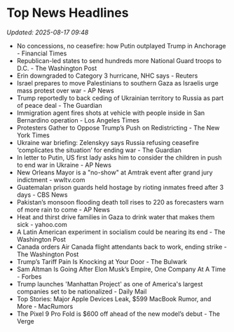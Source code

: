 # Top News Headlines

_Updated: 2025-08-17 09:48_

- No concessions, no ceasefire: how Putin outplayed Trump in Anchorage - Financial Times
- Republican-led states to send hundreds more National Guard troops to D.C. - The Washington Post
- Erin downgraded to Category 3 hurricane, NHC says - Reuters
- Israel prepares to move Palestinians to southern Gaza as Israelis urge mass protest over war - AP News
- Trump reportedly to back ceding of Ukrainian territory to Russia as part of peace deal - The Guardian
- Immigration agent fires shots at vehicle with people inside in San Bernardino operation - Los Angeles Times
- Protesters Gather to Oppose Trump’s Push on Redistricting - The New York Times
- Ukraine war briefing: Zelenskyy says Russia refusing ceasefire ‘complicates the situation’ for ending war - The Guardian
- In letter to Putin, US first lady asks him to consider the children in push to end war in Ukraine - AP News
- New Orleans Mayor is a "no-show" at Amtrak event after grand jury indictment - wwltv.com
- Guatemalan prison guards held hostage by rioting inmates freed after 3 days - CBS News
- Pakistan’s monsoon flooding death toll rises to 220 as forecasters warn of more rain to come - AP News
- Heat and thirst drive families in Gaza to drink water that makes them sick - yahoo.com
- A Latin American experiment in socialism could be nearing its end - The Washington Post
- Canada orders Air Canada flight attendants back to work, ending strike - The Washington Post
- Trump’s Tariff Pain Is Knocking at Your Door - The Bulwark
- Sam Altman Is Going After Elon Musk’s Empire, One Company At A Time - Forbes
- Trump launches 'Manhattan Project' as one of America's largest companies set to be nationalized - Daily Mail
- Top Stories: Major Apple Devices Leak, $599 MacBook Rumor, and More - MacRumors
- The Pixel 9 Pro Fold is $600 off ahead of the new model’s debut - The Verge